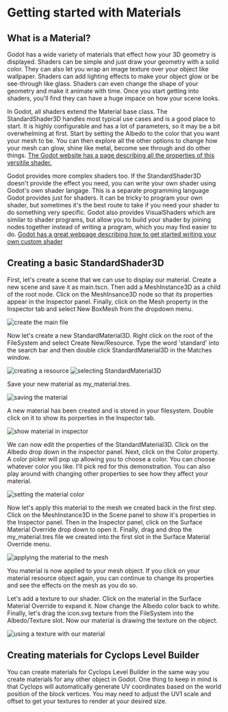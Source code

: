 # Getting started with Materials


## What is a Material?

Godot has a wide variety of materials that effect how your 3D geometry is displayed.  Shaders can be simple and just draw your geometry with a solid color.  They can also let you wrap an image texture over your object like wallpaper.  Shaders can add lighting effects to make your object glow or be see-through like glass.  Shaders can even change the shape of your geometry and make it animate with time.  Once you start getting into shaders, you'll find they can have a huge impace on how your scene looks.

In Godot, all shaders extend the Material base class.  The StandardShader3D handles most typical use cases and is a good place to start.  It is highly configurable and has a lot of parameters, so it may be a bit overwhelming at first.  Start by setting the Albedo to the color that you want your mesh to be.  You can then explore all the other options to change how your mesh can glow, shine like metal, become see through and do other things.  [The Godot website has a page describing all the properties of this versitile shader.](https://docs.godotengine.org/en/stable/tutorials/3d/standard_material_3d.html)

Godot provides more complex shaders too.  If the StandardShader3D doesn't provide the effect you need, you can write your own shader using Godot's own shader langage.  This is a separate programming language Godot provides just for shaders.  It can be tricky to program your own shader, but sometimes it's the best route to take if you need your shader to do something very specific.  Godot also provides VisualShaders which are similar to shader programs, but allow you to build your shader by joining nodes together instead of writing a program, which you may find easier to do.  [Godot has a great webpage describing how to get started writing your own custom shader](https://docs.godotengine.org/en/stable/tutorials/shaders/your_first_shader/index.html)

## Creating a basic StandardShader3D

First, let's create a scene that we can use to display our material.  Create a new scene and save it as main.tscn.  Then add a MeshInstance3D as a child of the root node.  Click on the MeshInsance3D node so that its properties appear in the Inspector panel.  Finally, click on the Mesh property in the Inspector tab and select New BoxMesh from the dropdown menu.

![create the main file](quick_start_main_setup.png)

Now let's create a new StandardMaterial3D.  Right click on the root of the FileSystem and select Create New/Resource.  Type the word 'standard' into the search bar and then double click StandardMaterial3D in the Matches window.

![creating a resource](quick_start_create_resouce.png)
![selecting StandardMaterial3D](quick_start_pick_standard_material_3d.png)

Save your new material as my_material.tres.

![saving the material](quick_start_save_material.png)

A new material has been created and is stored in your filesystem.  Double click on it to show its porperties in the Inspector tab.

![show material in inspector](quick_start_show_material.png)

We can now edit the properties of the StandardMaterial3D.  Click on the Albedo drop down in the inspector panel.  Next, click on the Color property.  A color picker will pop up allowing you to choose a color.  You can choose whatever color you like.  I'll pick red for this demonstration.  You can also play around with changing other properties to see how they affect your material.

![setting the material color](quick_start_change_color.png)

Now let's apply this material to the mesh we created back in the first step.  Click on the MeshInstance3D in the Scene panel to show it's properties in the Inspector panel.  Then in the Inspector panel, click on the Surface Material Override drop down to open it.  Finally, drag and drop the my_material.tres file we created into the first slot in the Surface Material Override menu.

![applying the material to the mesh](quick_start_applying_material.png)

You material is now applied to your mesh object.  If you click on your material resource object again, you can continue to change its properties and see the effects on the mesh as you do so.

Let's add a texture to our shader.  Click on the material in the Surface Material Override to expand it.  Now change the Albedo color back to white.  Finally, let's drag the icon.svg texture from the FileSystem into the Albedo/Texture slot.  Now our material is drawing the texture on the object.

![using a texture with our material](quick_start_applying_texture.png)


## Creating materials for Cyclops Level Builder

You can create materials for Cyclops Level Builder in the same way you create materials for any other object in Godot.  One thing to keep in mind is that Cyclops will automatically generate UV coordinates based on the world position of the block vertices.  You may need to adjust the UV1 scale and offset to get your textures to render at your desired size.




